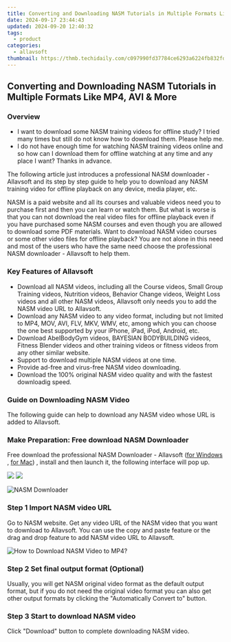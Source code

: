 ```yaml
---
title: Converting and Downloading NASM Tutorials in Multiple Formats Like MP4, AVI & More
date: 2024-09-17 23:44:43
updated: 2024-09-20 12:40:32
tags:
  - product
categories:
  - allavsoft
thumbnail: https://thmb.techidaily.com/c097990fd37784ce6293a6224fb832fd4d9a7841c40f79ad9e48ab602a74cd56.jpg
---
```


## Converting and Downloading NASM Tutorials in Multiple Formats Like MP4, AVI & More

### Overview

* I want to download some NASM training videos for offline study? I tried many times but still do not know how to download them. Please help me.
* I do not have enough time for watching NASM training videos online and so how can I download them for offline watching at any time and any place I want? Thanks in advance.

The following article just introduces a professional NASM downloader - Allavsoft and its step by step guide to help you to download any NASM training video for offline playback on any device, media player, etc.

NASM is a paid website and all its courses and valuable videos need you to purchase first and then you can learn or watch them. But what is worse is that you can not download the real video files for offline playback even if you have purchased some NASM courses and even though you are allowed to download some PDF materials. Want to download NASM video courses or some other video files for offline playback? You are not alone in this need and most of the users who have the same need choose the professional NASM downloader - Allavsoft to help them.

### Key Features of Allavsoft

* Download all NASM videos, including all the Course videos, Small Group Training videos, Nutrition videos, Behavior Change videos, Weight Loss videos and all other NASM videos, Allavsoft only needs you to add the NASM video URL to Allavsoft.
* Download any NASM video to any video format, including but not limited to MP4, MOV, AVI, FLV, MKV, WMV, etc, among which you can choose the one best supported by your iPhone, iPad, iPod, Android, etc.
* Download AbelBodyGym videos, BAYESIAN BODYBUILDING videos, Fitness Blender videos and other training videos or fitness videos from any other similar website.
* Support to download multiple NASM videos at one time.
* Provide ad-free and virus-free NASM video downloading.
* Download the 100% original NASM video quality and with the fastest downloadig speed.

### Guide on Downloading NASM Video

The following guide can help to download any NASM video whose URL is added to Allavsoft.

### Make Preparation: Free download NASM Downloader

Free download the professional NASM Downloader - Allavsoft ([for Windows](https://tools.techidaily.com/allavsoft/products/) , [for Mac](https://tools.techidaily.com/allavsoft/products/)) , install and then launch it, the following interface will pop up.

[![](https://www.allavsoft.com/how-to/../images/how-to/free-download-win.jpg)](https://tools.techidaily.com/allavsoft/products/) [![](https://www.allavsoft.com/how-to/../images/how-to/free-download-mac.jpg)](https://tools.techidaily.com/allavsoft/products/)

![NASM Downloader](https://www.allavsoft.com/how-to/../images/allavsoft/screen-shot-600.jpg)

### Step 1 Import NASM video URL

Go to NASM website. Get any video URL of the NASM video that you want to download to Allavsoft. You can use the copy and paste feature or the drag and drop feature to add NASM video URL to Allavsoft.

![How to Download NASM Video to MP4?](https://www.allavsoft.com/how-to/../images/how-to/download-rtmp-video/download-rtmp-video.jpg)

### Step 2 Set final output format (Optional)

Usually, you will get NASM original video format as the default output format, but if you do not need the original video format you can also get other output formats by clicking the "Automatically Convert to" button.

### Step 3 Start to download NASM video

Click "Download" button to complete downloading NASM video.

<ins class="adsbygoogle"
     style="display:block"
     data-ad-format="autorelaxed"
     data-ad-client="ca-pub-7571918770474297"
     data-ad-slot="1223367746"></ins>



<ins class="adsbygoogle"
     style="display:block"
     data-ad-client="ca-pub-7571918770474297"
     data-ad-slot="8358498916"
     data-ad-format="auto"
     data-full-width-responsive="true"></ins>
